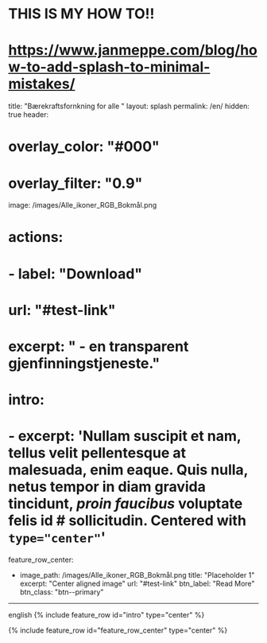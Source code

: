 # THIS IS MY HOW TO!!
# https://www.janmeppe.com/blog/how-to-add-splash-to-minimal-mistakes/
title: "Bærekraftsfornkning for alle "
layout: splash
permalink: /en/
hidden: true
header:
  # overlay_color: "#000"
  # overlay_filter: "0.9"
  image: /images/Alle_ikoner_RGB_Bokmål.png
  # actions:
  #  - label: "Download"
  #    url: "#test-link"
# excerpt: " - en transparent gjenfinningstjeneste."
# intro: 
#   - excerpt: 'Nullam suscipit et nam, tellus velit pellentesque at malesuada, enim eaque. Quis nulla, netus tempor in diam gravida tincidunt, *proin faucibus* voluptate felis id # sollicitudin. Centered with `type="center"`'

feature_row_center:
  - image_path: /images/Alle_ikoner_RGB_Bokmål.png
    title: "Placeholder 1"
    excerpt: "Center aligned image"
    url: "#test-link"
    btn_label: "Read More"
    btn_class: "btn--primary"
---
english
{% include feature_row id="intro" type="center" %}

{% include feature_row id="feature_row_center" type="center" %}


